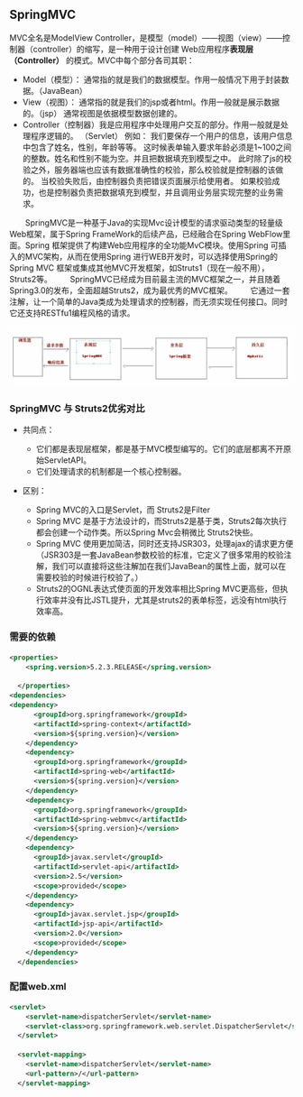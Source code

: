 ## SpringMVC

MVC全名是ModelView Controller，是模型（model）——视图（view）——控制器（controller）的缩写，是一种用于设计创建 Web应用程序**表现层（Controller）** 的模式。MVC中每个部分各司其职：
* Model（模型）：
通常指的就是我们的数据模型。作用一般情况下用于封装数据。（JavaBean）
* View（视图）：
通常指的就是我们的jsp或者html。作用一般就是展示数据的。（jsp）
通常视图是依据模型数据创建的。
* Controller（控制器）我是应用程序中处理用户交互的部分。作用一般就是处理程序逻辑的。
（Servlet）
例如：
我们要保存一个用户的信息，该用户信息中包含了姓名，性别，年龄等等。
这时候表单输入要求年龄必须是1~100之间的整数。姓名和性别不能为空。并且把数据填充到模型之中。
此时除了js的校验之外，服务器端也应该有数据准确性的校验，那么校验就是控制器的该做的。
当校验失败后，由控制器负责把错误页面展示给使用者。
如果校验成功，也是控制器负责把数据填充到模型，并且调用业务层实现完整的业务需求。


&emsp;&emsp;SpringMVC是一种基于Java的实现Mvc设计模型的请求驱动类型的轻量级Web框架，属于Spring FrameWork的后续产品，已经融合在Spring WebFlow里面。Spring 框架提供了构建Web应用程序的全功能MvC模块。使用Spring 可插入的MVC架构，从而在使用Spring 进行WEB开发时，可以选择使用Spring的Spring MVC 框架或集成其他MVC开发框架，如Struts1（现在一般不用），Struts2等。
&emsp;&emsp;SpringMVC已经成为目前最主流的MVC框架之一，并且随着Spring3.0的发布，全面超越Struts2，成为最优秀的MVC框架。
&emsp;&emsp;它通过一套注解，让一个简单的Java类成为处理请求的控制器，而无须实现任何接口。同时它还支持RESTfu1编程风格的请求。

<img src="./pictures/Annotation 2020-04-11 143431.png"  div align=center />


### SpringMVC 与 Struts2优劣对比
* 共同点：
    * 它们都是表现层框架，都是基于MVC模型编写的。它们的底层都离不开原始ServletAPI。
    * 它们处理请求的机制都是一个核心控制器。

* 区别：
    * Spring MVC的入口是Servlet，而 Struts2是Filter 
    * Spring MVC 是基于方法设计的，而Struts2是基于类，Struts2每次执行都会创建一个动作类。所以Spring Mvc会稍微比 Struts2快些。
    * Spring MVC 使用更加简洁，同时还支持JSR303，处理ajax的请求更方便（JSR303是一套JavaBean参数校验的标准，它定义了很多常用的校验注解，我们可以直接将这些注解加在我们JavaBean的属性上面，就可以在需要校验的时候进行校验了。）
    * Struts2的OGNL表达式使页面的开发效率相比Spring MVC更高些，但执行效率并没有比JSTL提升，尤其是struts2的表单标签，远没有html执行效率高。


### 需要的依赖
    
```xml
<properties>
    <spring.version>5.2.3.RELEASE</spring.version>

  </properties>
<dependencies>
<dependency>
      <groupId>org.springframework</groupId>
      <artifactId>spring-context</artifactId>
      <version>${spring.version}</version>
    </dependency>
    <dependency>
      <groupId>org.springframework</groupId>
      <artifactId>spring-web</artifactId>
      <version>${spring.version}</version>
    </dependency>
    <dependency>
      <groupId>org.springframework</groupId>
      <artifactId>spring-webmvc</artifactId>
      <version>${spring.version}</version>
    </dependency>
    <dependency>
      <groupId>javax.servlet</groupId>
      <artifactId>servlet-api</artifactId>
      <version>2.5</version>
      <scope>provided</scope>
    </dependency>
    <dependency>
      <groupId>javax.servlet.jsp</groupId>
      <artifactId>jsp-api</artifactId>
      <version>2.0</version>
      <scope>provided</scope>
    </dependency>
  </dependencies>
```

### 配置web.xml
```xml
<servlet>
    <servlet-name>dispatcherServlet</servlet-name>
    <servlet-class>org.springframework.web.servlet.DispatcherServlet</servlet-class>
  </servlet>
  
  <servlet-mapping>
    <servlet-name>dispatcherServlet</servlet-name>
    <url-pattern>/</url-pattern>
  </servlet-mapping>
```